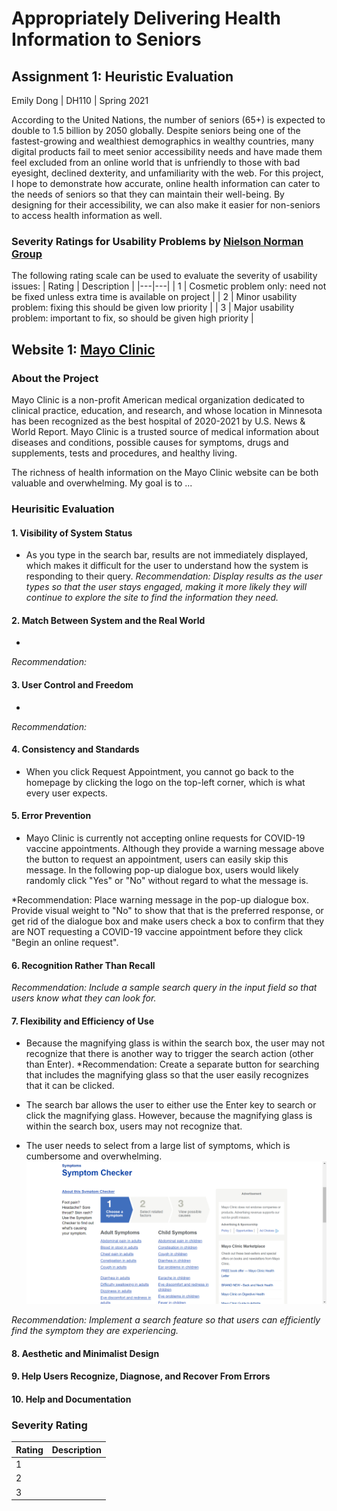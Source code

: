 # Appropriately Delivering Health Information to Seniors

## Assignment 1: Heuristic Evaluation

Emily Dong | DH110 | Spring 2021

According to the United Nations, the number of seniors (65+) is expected to double to 1.5 billion by 2050 globally. Despite seniors being one of the fastest-growing and wealthiest demographics in wealthy countries, many digital products fail to meet senior accessibility needs and have made them feel excluded from an online world that is unfriendly to those with bad eyesight, declined dexterity, and unfamiliarity with the web. For this project, I hope to demonstrate how accurate, online health information can cater to the needs of seniors so that they can maintain their well-being. By designing for their accessibility, we can also make it easier for non-seniors to access health information as well.

### Severity Ratings for Usability Problems by [Nielson Norman Group](https://www.nngroup.com/articles/how-to-rate-the-severity-of-usability-problems/)

The following rating scale can be used to evaluate the severity of usability issues:
| Rating | Description |
|---|---|
| 1 | Cosmetic problem only: need not be fixed unless extra time is available on project |
| 2 | Minor usability problem: fixing this should be given low priority |
| 3 | Major usability problem: important to fix, so should be given high priority |

## Website 1: [Mayo Clinic](https://www.mayoclinic.org/)

### About the Project
Mayo Clinic is a non-profit American medical organization dedicated to clinical practice, education, and research, and whose location in Minnesota has been recognized as the best hospital of 2020-2021 by U.S. News & World Report. Mayo Clinic is a trusted source of medical information about diseases and conditions, possible causes for symptoms, drugs and supplements, tests and procedures, and healthy living.

The richness of health information on the Mayo Clinic website can be both valuable and overwhelming. My goal is to ...

### Heurisitic Evaluation

#### 1. Visibility of System Status
* As you type in the search bar, results are not immediately displayed, which makes it difficult for the user to understand how the system is responding to their query.
*Recommendation: Display results as the user types so that the user stays engaged, making it more likely they will continue to explore the site to find the information they need.*

#### 2. Match Between System and the Real World
* 
*Recommendation:* 

#### 3. User Control and Freedom
* 
*Recommendation:*

#### 4. Consistency and Standards
* When you click Request Appointment, you cannot go back to the homepage by clicking the logo on the top-left corner, which is what every user expects.

#### 5. Error Prevention
* Mayo Clinic is currently not accepting online requests for COVID-19 vaccine appointments. Although they provide a warning message above the button to request an appointment, users can easily skip this message. In the following pop-up dialogue box, users would likely randomly click "Yes" or "No" without regard to what the message is.

*Recommendation: Place warning message in the pop-up dialogue box. Provide visual weight to "No" to show that that is the preferred response, or get rid of the dialogue box and make users check a box to confirm that they are NOT requesting a COVID-19 vaccine appointment before they click "Begin an online request".

#### 6. Recognition Rather Than Recall

*Recommendation: Include a sample search query in the input field so that users know what they can look for.*

#### 7. Flexibility and Efficiency of Use
* Because the magnifying glass is within the search box, the user may not recognize that there is another way to trigger the search action (other than Enter).
*Recommendation: Create a separate button for searching that includes the magnifying glass so that the user easily recognizes that it can be clicked.

* The search bar allows the user to either use the Enter key to search or click the magnifying glass. However, because the magnifying glass is within the search box, users may not recognize that. 

* The user needs to select from a large list of symptoms, which is cumbersome and overwhelming.
![Mayo Clinic Symptom Checker](mayo-clinic-symptom-checker-step-1.PNG)

*Recommendation: Implement a search feature so that users can efficiently find the symptom they are experiencing.*


#### 8. Aesthetic and Minimalist Design


#### 9. Help Users Recognize, Diagnose, and Recover From Errors


#### 10. Help and Documentation


### Severity Rating
| Rating | Description |
|---|---|
| 1 |  |
| 2 |  |
| 3 |  |
